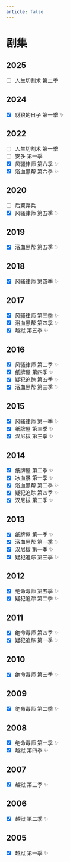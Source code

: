 ```yaml
---
article: false
---
```


# 剧集

## 2025

- [ ] 人生切割术 第二季

## 2024

- [x] 豺狼的日子 第一季 ✨

## 2022

- [ ] 人生切割术 第一季
- [ ] 安多 第一季
- [x] 风骚律师 第六季 ✨
- [x] 浴血黑帮 第六季 ✨

## 2020

- [ ] 后翼弃兵
- [x] 风骚律师 第五季 ✨

## 2019

- [x] 浴血黑帮 第五季 ✨

## 2018

- [x] 风骚律师 第四季 ✨

## 2017

- [x] 风骚律师 第三季 ✨
- [x] 浴血黑帮 第四季 ✨
- [x] 越狱 第五季 ✨

## 2016

- [x] 风骚律师 第二季 ✨
- [x] 纸牌屋 第四季 ✨
- [x] 疑犯追踪 第五季 ✨
- [x] 浴血黑帮 第三季 ✨

## 2015

- [x] 风骚律师 第一季 ✨
- [x] 纸牌屋 第三季 ✨
- [x] 汉尼拔 第三季 ✨

## 2014

- [x] 纸牌屋 第二季 ✨
- [x] 冰血暴 第一季 ✨
- [x] 浴血黑帮 第二季 ✨
- [x] 疑犯追踪 第四季 ✨
- [x] 汉尼拔 第二季 ✨

## 2013

- [x] 纸牌屋 第一季 ✨
- [x] 浴血黑帮 第一季 ✨
- [x] 汉尼拔 第一季 ✨
- [x] 疑犯追踪 第三季 ✨

## 2012

- [x] 绝命毒师 第五季 ✨
- [x] 疑犯追踪 第二季 ✨

## 2011

- [x] 绝命毒师 第四季 ✨
- [x] 疑犯追踪 第一季 ✨

## 2010

- [x] 绝命毒师 第三季 ✨

## 2009

- [x] 绝命毒师 第二季 ✨

## 2008

- [x] 绝命毒师 第一季 ✨
- [x] 越狱 第四季 ✨

## 2007

- [x] 越狱 第三季 ✨

## 2006

- [x] 越狱 第二季 ✨

## 2005

- [x] 越狱 第一季 ✨